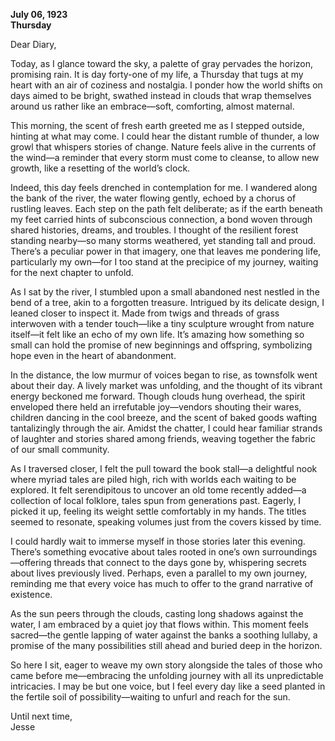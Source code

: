 
**July 06, 1923**  
**Thursday**

Dear Diary,

Today, as I glance toward the sky, a palette of gray pervades the horizon, promising rain. It is day forty-one of my life, a Thursday that tugs at my heart with an air of coziness and nostalgia. I ponder how the world shifts on days aimed to be bright, swathed instead in clouds that wrap themselves around us rather like an embrace—soft, comforting, almost maternal.

This morning, the scent of fresh earth greeted me as I stepped outside, hinting at what may come. I could hear the distant rumble of thunder, a low growl that whispers stories of change. Nature feels alive in the currents of the wind—a reminder that every storm must come to cleanse, to allow new growth, like a resetting of the world’s clock.

Indeed, this day feels drenched in contemplation for me. I wandered along the bank of the river, the water flowing gently, echoed by a chorus of rustling leaves. Each step on the path felt deliberate; as if the earth beneath my feet carried hints of subconscious connection, a bond woven through shared histories, dreams, and troubles. I thought of the resilient forest standing nearby—so many storms weathered, yet standing tall and proud. There’s a peculiar power in that imagery, one that leaves me pondering life, particularly my own—for I too stand at the precipice of my journey, waiting for the next chapter to unfold.

As I sat by the river, I stumbled upon a small abandoned nest nestled in the bend of a tree, akin to a forgotten treasure. Intrigued by its delicate design, I leaned closer to inspect it. Made from twigs and threads of grass interwoven with a tender touch—like a tiny sculpture wrought from nature itself—it felt like an echo of my own life. It’s amazing how something so small can hold the promise of new beginnings and offspring, symbolizing hope even in the heart of abandonment.

In the distance, the low murmur of voices began to rise, as townsfolk went about their day. A lively market was unfolding, and the thought of its vibrant energy beckoned me forward. Though clouds hung overhead, the spirit enveloped there held an irrefutable joy—vendors shouting their wares, children dancing in the cool breeze, and the scent of baked goods wafting tantalizingly through the air. Amidst the chatter, I could hear familiar strands of laughter and stories shared among friends, weaving together the fabric of our small community.

As I traversed closer, I felt the pull toward the book stall—a delightful nook where myriad tales are piled high, rich with worlds each waiting to be explored. It felt serendipitous to uncover an old tome recently added—a collection of local folklore, tales spun from generations past. Eagerly, I picked it up, feeling its weight settle comfortably in my hands. The titles seemed to resonate, speaking volumes just from the covers kissed by time.

I could hardly wait to immerse myself in those stories later this evening. There’s something evocative about tales rooted in one’s own surroundings—offering threads that connect to the days gone by, whispering secrets about lives previously lived. Perhaps, even a parallel to my own journey, reminding me that every voice has much to offer to the grand narrative of existence.

As the sun peers through the clouds, casting long shadows against the water, I am embraced by a quiet joy that flows within. This moment feels sacred—the gentle lapping of water against the banks a soothing lullaby, a promise of the many possibilities still ahead and buried deep in the horizon.

So here I sit, eager to weave my own story alongside the tales of those who came before me—embracing the unfolding journey with all its unpredictable intricacies. I may be but one voice, but I feel every day like a seed planted in the fertile soil of possibility—waiting to unfurl and reach for the sun.

Until next time,  
Jesse
